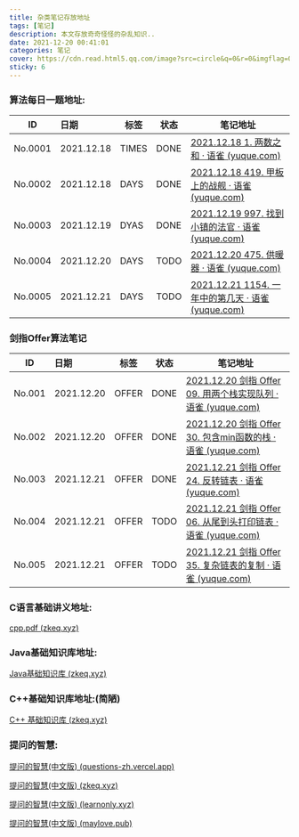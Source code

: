 ```yaml
---
title: 杂类笔记存放地址
tags: [笔记]
description: 本文存放奇奇怪怪的杂乱知识..
date: 2021-12-20 00:41:01
categories: 笔记
cover: https://cdn.read.html5.qq.com/image?src=circle&q=0&r=0&imgflag=0&cdn_cache=1800&w=0&h=0&imageUrl=https://learnonly-7.oss-cn-qingdao.aliyuncs.com/2021-12-19/5.png
sticky: 6
---
```

### 算法每日一题地址: 

| ID      | 日期       | 标签  | 状态 | 笔记地址                                                     |
| ------- | :--------- | ----- | ---- | ------------------------------------------------------------ |
| No.0001 | 2021.12.18 | TIMES | DONE | [2021.12.18 1. 两数之和 · 语雀 (yuque.com)](https://www.yuque.com/docs/share/b7fdace2-a192-49b6-bc08-2459a3e1a6e4) |
| No.0002 | 2021.12.18 | DAYS  | DONE | [2021.12.18 419. 甲板上的战舰 · 语雀 (yuque.com)](https://www.yuque.com/docs/share/7e06ddd3-10c0-434d-a243-76cf1ce2871b) |
| No.0003 | 2021.12.19 | DYAS  | DONE | [2021.12.19 997. 找到小镇的法官 · 语雀 (yuque.com)](https://www.yuque.com/docs/share/a5f083dc-2162-47b1-a1c8-4907b0ad7996) |
| No.0004 | 2021.12.20 | DAYS  | TODO | [2021.12.20 475. 供暖器 · 语雀 (yuque.com)](https://www.yuque.com/docs/share/8e510a01-98f9-475e-9aad-797ecf2a9d3e) |
| No.0005 | 2021.12.21 | DAYS  | TODO | [2021.12.21 1154. 一年中的第几天 · 语雀 (yuque.com)](https://www.yuque.com/docs/share/a2e4a20f-1f04-4042-ae08-9b7975428c16) |


### 剑指Offer算法笔记

| ID     | 日期       | 标签  | 状态 | 笔记地址                                                     |
| ------ | :--------- | ----- | ---- | ------------------------------------------------------------ |
| No.001 | 2021.12.20 | OFFER | DONE | [2021.12.20 剑指 Offer 09. 用两个栈实现队列 · 语雀 (yuque.com)](https://www.yuque.com/docs/share/1ac7326d-38c7-43c3-9f92-baf2eccc28e2) |
| No.002 | 2021.12.20 | OFFER | DONE | [2021.12.20 剑指 Offer 30. 包含min函数的栈 · 语雀 (yuque.com)](https://www.yuque.com/docs/share/fb18d3eb-ccdd-45b0-91fc-e63cb6f0d05f) |
| No.003 | 2021.12.21 | OFFER | DONE | [2021.12.21 剑指 Offer 24. 反转链表 · 语雀 (yuque.com)](https://www.yuque.com/docs/share/c61cbbbe-4f29-4e13-b5fb-bd7259364451) |
| No.004 | 2021.12.21 | OFFER | TODO | [2021.12.21 剑指 Offer 06. 从尾到头打印链表 · 语雀 (yuque.com)](https://www.yuque.com/docs/share/c1ac1a88-0dd3-47bd-a557-6000c4e638fc) |
| No.005 | 2021.12.21 | OFFER | TODO | [2021.12.21 剑指 Offer 35. 复杂链表的复制 · 语雀 (yuque.com)](https://www.yuque.com/docs/share/de34dfe7-05d0-4285-8137-a752f5a5d1e9) |

### C语言基础讲义地址:

[cpp.pdf (zkeq.xyz)](https://pdf.zkeq.xyz/?file=https://public-zkeq.oss-cn-beijing.aliyuncs.com/cpp.pdf)

### Java基础知识库地址:

[Java基础知识库 (zkeq.xyz)](https://javadocs.zkeq.xyz/#/)

### C++基础知识库地址:(简陋)

[C++ 基础知识库 (zkeq.xyz)](https://cpp.zkeq.xyz/#/)

### 提问的智慧:

[提问的智慧(中文版) (questions-zh.vercel.app)](https://questions-zh.vercel.app/#/)

[提问的智慧(中文版) (zkeq.xyz)](https://questions.zkeq.xyz/#/)

[提问的智慧(中文版) (learnonly.xyz)](https://questions.learnonly.xyz/#/)

[提问的智慧(中文版) (maylove.pub)](https://questions.maylove.pub/#/)
